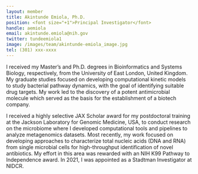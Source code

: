 ```yaml
---
layout: member
title: Akintunde Emiola, Ph.D.
position: <font size="+1">Principal Investigator</font>
handle: aemiola
email: akintunde.emiola@nih.gov
twitter: tundeemiola1
image: /images/team/akintunde-emiola_image.jpg
tel: (301) xxx-xxxx
---
```

I received my Master’s and Ph.D. degrees in Bioinformatics and Systems Biology, respectively, from the University of East London, United Kingdom. My graduate studies focused on developing computational kinetic models to study bacterial pathway dynamics, with the goal of identifying suitable drug targets. My work led to the discovery of a potent antimicrobial molecule which served as the basis for the establishment of a biotech company. 

I received a highly selective JAX Scholar award for my postdoctoral training at the Jackson Laboratory for Genomic Medicine, USA, to conduct research on the microbiome where I developed computational tools and pipelines to analyze metagenomics datasets. Most recently, my work focused on developing approaches to characterize total nucleic acids (DNA and RNA) from single microbial cells for high-throughput identification of novel antibiotics. My effort in this area was rewarded with an NIH K99 Pathway to Independence award. In 2021, I was appointed as a Stadtman Investigator at NIDCR.